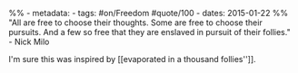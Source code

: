 %% - metadata:
	- tags: #on/Freedom #quote/100 
	- dates: 2015-01-22 %%
"All are free to choose their thoughts. Some are free to choose their pursuits. And a few so free that they are enslaved in pursuit of their follies." - Nick Milo

I'm sure this was inspired by [[evaporated in a thousand follies'']].